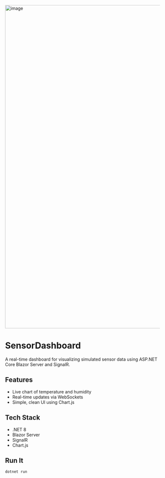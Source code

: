 <img width="2004" height="1053" alt="image" src="https://github.com/user-attachments/assets/720e8f88-fea6-401f-9a09-9df14b5ce663" />


# SensorDashboard

A real-time dashboard for visualizing simulated sensor data using ASP.NET Core Blazor Server and SignalR.

## Features

- Live chart of temperature and humidity
- Real-time updates via WebSockets
- Simple, clean UI using Chart.js

## Tech Stack

- .NET 8
- Blazor Server
- SignalR
- Chart.js

## Run It

```bash
dotnet run
